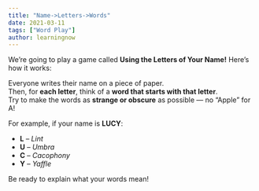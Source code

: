 ```yaml
---
title: "Name->Letters->Words"
date: 2021-03-11
tags: ["Word Play"]
author: learningnow
---
```


We’re going to play a game called **Using the Letters of Your Name!** Here’s how it works:

Everyone writes their name on a piece of paper.  
Then, for **each letter**, think of a **word that starts with that letter**.  
Try to make the words as **strange or obscure** as possible — no “Apple” for A!

For example, if your name is **LUCY**:

- **L** – _Lint_
- **U** – _Umbra_
- **C** – _Cacophony_
- **Y** – _Yaffle_

Be ready to explain what your words mean!
